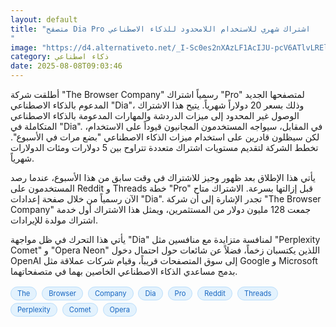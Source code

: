 ```yaml
---
layout: default
title: "متصفح Dia Pro اشتراك شهري للاستخدام اللامحدود للذكاء الاصطناعي
"
image: "https://d4.alternativeto.net/_I-Sc0es2nXAzLF1AcIJU-pcV6ATlvLRElEoGeYhFXA/rs:fill:1520:760:0/g:ce:0:0/YWJzOi8vZGlzdC9jb250ZW50LzE3NTQ2NDM4MjYxNjUucG5n.png"
category: ذكاء اصطناعي
date: 2025-08-08T09:03:46
---
```


أطلقت شركة "The Browser Company" رسمياً اشتراك "Pro" لمتصفحها الجديد المدعوم بالذكاء الاصطناعي "Dia"، وذلك بسعر 20 دولاراً شهرياً. يتيح هذا الاشتراك الوصول غير المحدود إلى ميزات الدردشة والمهارات المدعومة بالذكاء الاصطناعي المتكاملة في "Dia". في المقابل، سيواجه المستخدمون المجانيون قيوداً على الاستخدام، لكن سيظلون قادرين على استخدام ميزات الذكاء الاصطناعي "بضع مرات في الأسبوع". تخطط الشركة لتقديم مستويات اشتراك متعددة تتراوح بين 5 دولارات ومئات الدولارات شهرياً.

يأتي هذا الإطلاق بعد ظهور وجيز للاشتراك في وقت سابق من هذا الأسبوع، عندما رصد المستخدمون على Reddit و Threads خطة "Pro" قبل إزالتها بسرعة. الاشتراك متاح الآن رسمياً من خلال صفحة إعدادات "Dia". تجدر الإشارة إلى أن شركة "The Browser Company" جمعت 128 مليون دولار من المستثمرين، ويمثل هذا الاشتراك أول خدمة اشتراك مولدة للإيرادات.

يأتي هذا التحرك في ظل مواجهة "Dia" لمنافسة متزايدة مع منافسين مثل "Perplexity Comet" و "Opera Neon" اللذين يكتسبان زخماً، فضلاً عن شائعات حول احتمال دخول OpenAI إلى سوق المتصفحات قريباً، وقيام شركات عملاقة مثل Google و Microsoft بدمج مساعدي الذكاء الاصطناعي الخاصين بهما في متصفحاتهما.

<div style="margin-top:2px; margin-bottom:2px;"><a href="https://bidjadraft.github.io/?query=The" style="background:#e3f2fd; color:#1565c0; font-size:80%; border-radius:12px; padding:3px 10px; margin:2px 4px 2px 0; display:inline-block; border:1px solid #bbdefb; text-decoration:none;">The</a> <a href="https://bidjadraft.github.io/?query=Browser" style="background:#e3f2fd; color:#1565c0; font-size:80%; border-radius:12px; padding:3px 10px; margin:2px 4px 2px 0; display:inline-block; border:1px solid #bbdefb; text-decoration:none;">Browser</a> <a href="https://bidjadraft.github.io/?query=Company" style="background:#e3f2fd; color:#1565c0; font-size:80%; border-radius:12px; padding:3px 10px; margin:2px 4px 2px 0; display:inline-block; border:1px solid #bbdefb; text-decoration:none;">Company</a> <a href="https://bidjadraft.github.io/?query=Dia" style="background:#e3f2fd; color:#1565c0; font-size:80%; border-radius:12px; padding:3px 10px; margin:2px 4px 2px 0; display:inline-block; border:1px solid #bbdefb; text-decoration:none;">Dia</a> <a href="https://bidjadraft.github.io/?query=Pro" style="background:#e3f2fd; color:#1565c0; font-size:80%; border-radius:12px; padding:3px 10px; margin:2px 4px 2px 0; display:inline-block; border:1px solid #bbdefb; text-decoration:none;">Pro</a> <a href="https://bidjadraft.github.io/?query=Reddit" style="background:#e3f2fd; color:#1565c0; font-size:80%; border-radius:12px; padding:3px 10px; margin:2px 4px 2px 0; display:inline-block; border:1px solid #bbdefb; text-decoration:none;">Reddit</a> <a href="https://bidjadraft.github.io/?query=Threads" style="background:#e3f2fd; color:#1565c0; font-size:80%; border-radius:12px; padding:3px 10px; margin:2px 4px 2px 0; display:inline-block; border:1px solid #bbdefb; text-decoration:none;">Threads</a> <a href="https://bidjadraft.github.io/?query=Perplexity" style="background:#e3f2fd; color:#1565c0; font-size:80%; border-radius:12px; padding:3px 10px; margin:2px 4px 2px 0; display:inline-block; border:1px solid #bbdefb; text-decoration:none;">Perplexity</a> <a href="https://bidjadraft.github.io/?query=Comet" style="background:#e3f2fd; color:#1565c0; font-size:80%; border-radius:12px; padding:3px 10px; margin:2px 4px 2px 0; display:inline-block; border:1px solid #bbdefb; text-decoration:none;">Comet</a> <a href="https://bidjadraft.github.io/?query=Opera" style="background:#e3f2fd; color:#1565c0; font-size:80%; border-radius:12px; padding:3px 10px; margin:2px 4px 2px 0; display:inline-block; border:1px solid #bbdefb; text-decoration:none;">Opera</a></div><br><br>
